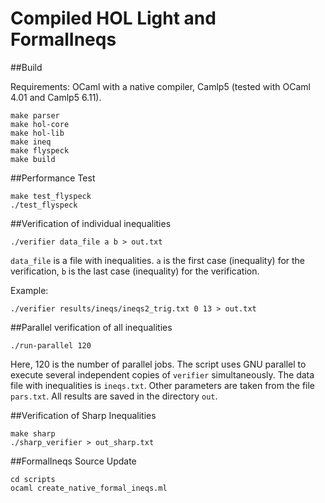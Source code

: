 Compiled HOL Light and FormalIneqs
==================================

##Build

Requirements: OCaml with a native compiler, Camlp5 (tested with OCaml 4.01 and Camlp5 6.11).

```
make parser
make hol-core
make hol-lib
make ineq
make flyspeck
make build
```

##Performance Test
```
make test_flyspeck
./test_flyspeck
```

##Verification of individual inequalities
```
./verifier data_file a b > out.txt
```
`data_file` is a file with inequalities.
`a` is the first case (inequality) for the verification, 
`b` is the last case (inequality) for the verification. 

Example:
```
./verifier results/ineqs/ineqs2_trig.txt 0 13 > out.txt
```

##Parallel verification of all inequalities
```
./run-parallel 120
```
Here, 120 is the number of parallel jobs. The script uses GNU parallel to execute several independent copies of `verifier` simultaneously. The data file with inequalities is `ineqs.txt`. Other parameters are taken from the file `pars.txt`. All results are saved in the directory `out`.

##Verification of Sharp Inequalities
```
make sharp
./sharp_verifier > out_sharp.txt
```

##FormalIneqs Source Update
```
cd scripts
ocaml create_native_formal_ineqs.ml
```
